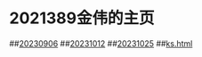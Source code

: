 # 2021389金伟的主页
##[20230906](https://jinw20.github.io/20213589-20230906.txt)
##[20231012](https://jinw20.github.io/2021589-1012.html)
##[20231025](https://jinw20.github.io/2021389-20231025.html)
##[ks.html](https://jinw20.github.io/ks.html) 
